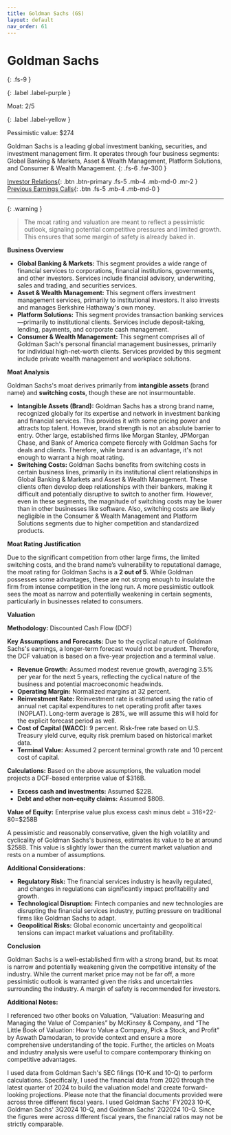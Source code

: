 ```yaml
---
title: Goldman Sachs (GS)
layout: default
nav_order: 61
---
```


# Goldman Sachs
{: .fs-9 }

{: .label .label-purple }

Moat: 2/5

{: .label .label-yellow }

Pessimistic value: $274

Goldman Sachs is a leading global investment banking, securities, and investment management firm. It operates through four business segments: Global Banking & Markets, Asset & Wealth Management, Platform Solutions, and Consumer & Wealth Management.
{: .fs-6 .fw-300 }

[Investor Relations](https://www.google.com/search?q=GS+investor+relations){: .btn .btn-primary .fs-5 .mb-4 .mb-md-0 .mr-2 }
[Previous Earnings Calls](https://discountingcashflows.com/company/GS/transcripts/){: .btn .fs-5 .mb-4 .mb-md-0 }

---

{: .warning } 
>The moat rating and valuation are meant to reflect a pessimistic outlook, signaling potential competitive pressures and limited growth. This ensures that some margin of safety is already baked in.


**Business Overview**

* **Global Banking & Markets:** This segment provides a wide range of financial services to corporations, financial institutions, governments, and other investors. Services include financial advisory, underwriting, sales and trading, and securities services.
* **Asset & Wealth Management:** This segment offers investment management services, primarily to institutional investors. It also invests and manages Berkshire Hathaway's own money.
* **Platform Solutions:** This segment provides transaction banking services—primarily to institutional clients. Services include deposit-taking, lending, payments, and corporate cash management.
* **Consumer & Wealth Management:** This segment comprises all of Goldman Sach's personal financial management businesses, primarily for individual high-net-worth clients. Services provided by this segment include private wealth management and workplace solutions.

**Moat Analysis**

Goldman Sachs's moat derives primarily from **intangible assets** (brand name) and **switching costs**, though these are not insurmountable.

* **Intangible Assets (Brand):** Goldman Sachs has a strong brand name, recognized globally for its expertise and network in investment banking and financial services. This provides it with some pricing power and attracts top talent. However, brand strength is not an absolute barrier to entry. Other large, established firms like Morgan Stanley, JPMorgan Chase, and Bank of America compete fiercely with Goldman Sachs for deals and clients. Therefore, while brand is an advantage, it's not enough to warrant a high moat rating.
* **Switching Costs:** Goldman Sachs benefits from switching costs in certain business lines, primarily in its institutional client relationships in Global Banking & Markets and Asset & Wealth Management. These clients often develop deep relationships with their bankers, making it difficult and potentially disruptive to switch to another firm. However, even in these segments, the magnitude of switching costs may be lower than in other businesses like software. Also, switching costs are likely negligible in the Consumer & Wealth Management and Platform Solutions segments due to higher competition and standardized products.

**Moat Rating Justification**

Due to the significant competition from other large firms, the limited switching costs, and the brand name’s vulnerability to reputational damage, the moat rating for Goldman Sachs is a **2 out of 5**.  While Goldman possesses some advantages, these are not strong enough to insulate the firm from intense competition in the long run. A more pessimistic outlook sees the moat as narrow and potentially weakening in certain segments, particularly in businesses related to consumers.

**Valuation**

**Methodology:** Discounted Cash Flow (DCF)

**Key Assumptions and Forecasts:**
Due to the cyclical nature of Goldman Sachs's earnings, a longer-term forecast would not be prudent. Therefore, the DCF valuation is based on a five-year projection and a terminal value.

* **Revenue Growth:**  Assumed modest revenue growth, averaging 3.5% per year for the next 5 years, reflecting the cyclical nature of the business and potential macroeconomic headwinds.
* **Operating Margin:** Normalized margins at 32 percent.
* **Reinvestment Rate:** Reinvestment rate is estimated using the ratio of annual net capital expenditures to net operating profit after taxes (NOPLAT). Long-term average is 28%, we will assume this will hold for the explicit forecast period as well.
* **Cost of Capital (WACC):** 9 percent. Risk-free rate based on U.S. Treasury yield curve, equity risk premium based on historical market data.
* **Terminal Value:**  Assumed 2 percent terminal growth rate and 10 percent cost of capital.

**Calculations:**
Based on the above assumptions, the valuation model projects a DCF-based enterprise value of $316B.

* **Excess cash and investments:**  Assumed $22B.
* **Debt and other non-equity claims:** Assumed $80B.

**Value of Equity:** Enterprise value plus excess cash minus debt = 316+22-80=$258B

A pessimistic and reasonably conservative, given the high volatility and cyclicality of Goldman Sachs's business, estimates its value to be at around $258B. This value is slightly lower than the current market valuation and rests on a number of assumptions.

**Additional Considerations:**

* **Regulatory Risk:** The financial services industry is heavily regulated, and changes in regulations can significantly impact profitability and growth.
* **Technological Disruption:** Fintech companies and new technologies are disrupting the financial services industry, putting pressure on traditional firms like Goldman Sachs to adapt.
* **Geopolitical Risks:** Global economic uncertainty and geopolitical tensions can impact market valuations and profitability.

**Conclusion**

Goldman Sachs is a well-established firm with a strong brand, but its moat is narrow and potentially weakening given the competitive intensity of the industry. While the current market price may not be far off, a more pessimistic outlook is warranted given the risks and uncertainties surrounding the industry. A margin of safety is recommended for investors. 


**Additional Notes:**

I referenced two other books on Valuation, “Valuation: Measuring and Managing the Value of Companies” by McKinsey & Company, and “The Little Book of Valuation: How to Value a Company, Pick a Stock, and Profit” by Aswath Damodaran, to provide context and ensure a more comprehensive understanding of the topic. Further, the articles on Moats and industry analysis were useful to compare contemporary thinking on competitive advantages.


I used data from Goldman Sach's SEC filings (10-K and 10-Q) to perform calculations.  Specifically, I used the financial data from 2020 through the latest quarter of 2024 to build the valuation model and create forward-looking projections.  Please note that the financial documents provided were across three different fiscal years. I used Goldman Sachs' FY2023 10-K, Goldman Sachs' 3Q2024 10-Q, and Goldman Sachs' 2Q2024 10-Q.  Since the figures were across different fiscal years, the financial ratios may not be strictly comparable.